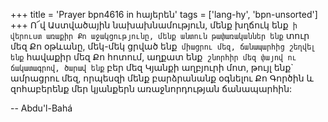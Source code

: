 +++
title = 'Prayer bpn4616 in հայերեն'
tags = ['lang-hy', 'bpn-unsorted']
+++
Ո՜վ Աստվածային նախախնամություն, մենք խղճուկ ենք` ի վերուստ առաքիր Քո աջակցությունը, մենք անտուն թափառականներ ենք` տուր մեզ Քո օթևանը, մեկ-մեկ ցրված ենք` միացրու մեզ, ճանապարհից շեղվել ենք` հավաքիր մեզ Քո հոտում, աղքատ ենք` շնորհիր մեզ փայով ու ճակատագրով, ծարավ ենք` բեր մեզ Կյանքի աղբյուրի մոտ, թույլ ենք` ամրացրու մեզ, որպեսզի մենք բարձրանանք օգնելու Քո Գործին և զոհաբերենք մեր կյանքերն առաջնորդության ճանապարհին:

-- Abdu'l-Bahá
